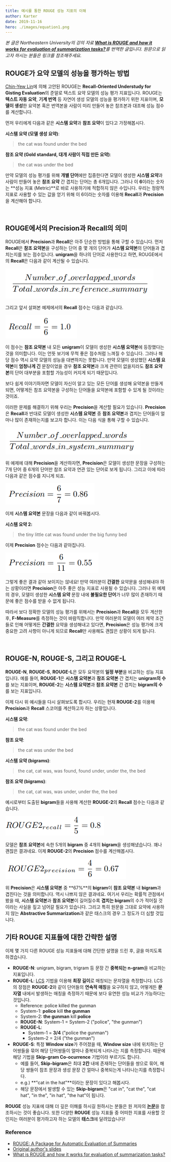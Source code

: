 ```yaml
---
title: 예시를 통한 ROUGE 성능 지표의 이해
author: Karter
date: 2019-11-16
hero: ./images/equation1.png
---
```


_본 글은 Northeastern University의 강의 자료 [**What is ROUGE and how it works for evaluation of
summarization tasks?**](http://www.ccs.neu.edu/home/vip/teach/DMcourse/5_topicmodel_summ/notes_slides/What-is-ROUGE.pdf)를 번역한 글입니다. 원문으로 읽고자 하시는 분들은 링크를 참조해주세요._


## ROUGE가 요약 모델의 성능을 평가하는 방법

[Chin-Yew Lin](https://scholar.google.com/citations?user=cDF07aYAAAAJ&hl=en)에 의해 고안된 ROUGE는 **Recall-Oriented Understudy for Gisting Evaluation**의 준말로 텍스트 요약 모델의 성능 평가 지표입니다. ROUGE는 **텍스트 자동 요약**, **기계 번역** 등 자연어 생성 모델의 성능을 평가하기 위한 지표이며, **모델이 생성**한 요약본 혹은 번역본을 사람이 미리 만들어 놓은 참조본과 대조해 성능 점수를 계산합니다. 

먼저 우리에게 다음과 같은 **시스템 요약**과 **참조 요약**이 있다고 가정해봅시다.

**시스템 요약 (모델 생성 요약)**:
> the cat was found under the bed

**참조 요약 (Gold standard, 대개 사람이 직접 만든 요약)**:
> the cat was under the bed

만약 모델의 성능 평가를 위해 **개별 단어**에만 집중한다면 모델이 생성한 **시스템 요약**과 사람이 만들어 놓은 **참조 요약** 간 겹치는 단어는 총 6개입니다. 그러나 이 **6**이라는 숫자는 **성능 지표 (Metric)**로 바로 사용하기에 적합하지 않은 수입니다. 우리는 정량적 지표로 사용할 수 있는 값을 얻기 위해 이 6이라는 숫자를 이용해 **Recall**과 **Precision**을 계산해야 합니다.

<br/>

## ROUGE에서의 Precision과 Recall의 의미

ROUGE에서 **Precision**과 **Recall**은 아주 단순한 방법을 통해 구할 수 있습니다. 먼저 **Recall**은 **참조 요약본**을 구성하는 단어 중 몇 개의 단어가 **시스템 요약본**의 단어들과 겹치는지를 보는 점수입니다. **unigram**을 하나의 단어로 사용한다고 하면, ROUGE에서의 **Recall**은 다음과 같이 계산될 수 있습니다.

![](./images/equation1.png)

그리고 앞서 살펴본 예제에서의 **Recall** 점수는 다음과 같습니다.

![](./images/equation2.png)

이 점수는 **참조 요약본** 내 모든 **unigram**이 모델이 생성한 **시스템 요약본**에 등장했다는 것을 의미합니다. 이는 언뜻 보기에 무척 좋은 점수처럼 느껴질 수 있습니다. 그러나 해당 점수 역시 요약 모델의 성능을 대변하지는 못합니다. 만약 모델이 생성했던 **시스템 요약본**이 **엄청나게 긴** 문장이었을 경우 **참조 요약본**과 크게 관련이 없을지라도 **참조 요약본**의 단어 대부분을 포함할 가능성이 커지게 되기 때문입니다.

보다 쉽게 이야기하자면 모델이 자신이 알고 있는 모든 단어를 생성해 요약본을 만들게 되면, 어떻게든 참조 요약본을 구성하는 단어들을 요약본에 포함할 수 있게 될 것이라는 것이죠.

이러한 문제를 해결하기 위해 우리는 **Precision**을 계산할 필요가 있습니다. **Precision**은 **Recall**과 반대로 모델이 생성한 **시스템 요약본** 중 **참조 요약본**과 겹치는 단어들이 얼마나 많이 존재하는지를 보고자 합니다. 이는 다음 식을 통해 구할 수 있습니다.

![](./images/equation3.png)

위 예제에 대해 **Precision**을 계산하자면, **Precision**은 모델이 생성한 문장을 구성하는 7개 단어 중 6개의 단어만 참조 요약과 연관 있는 단어로 보게 됩니다. 그리고 이에 따라 다음과 같은 점수를 지니게 되죠.

![](./images/equation4.png)

이제 **시스템 요약본** 문장을 다음과 같이 바꿔봅시다.

**시스템 요약 2:**
> the tiny little cat was found under the big funny bed

이제 **Precision** 점수는 다음과 같아집니다.

![](./images/equation5.png)

그렇게 좋은 결과 같아 보이지는 않네요! 만약 여러분이 **간결한** 요약문을 생성해내야 하는 상황이라면 **Precision**은 아주 좋은 성능 지표로 사용될 수 있습니다. 그러나 위 예제의 경우, 모델이 생성한 **시스템 요약** 문장 내에 **불필요한 단어**가 너무 많이 존재하기 때문에 좋은 점수를 받을 수 없게 됩니다.

따라서 보다 정확한 모델의 성능 평가를 위해서는 **Precision**과 **Recall**을 모두 계산한 후, **F-Measure**를 측정하는 것이 바람직합니다. 만약 여러분의 모델이 여러 제약 조건들로 인해 어떻게든 **간결한** 요약을 생성해내고 있다면, **Precision**은 성능 평가에 크게 중요한 고려 사항이 아니게 되므로 **Recall**만 사용해도 괜찮은 상황이 되게 됩니다.

<br/>

## ROUGE-N, ROUGE-S, 그리고 ROUGE-L

**ROUGE-N**, **ROUGE-S**, **ROUGE-L**은 모두 요약본의 **일정 부분**을 비교하는 성능 지표입니다. 예를 들어, **ROUGE-1**은 **시스템 요약본**과 **참조 요약본** 간 겹치는 **unigram의 수**를 보는 지표이며, **ROUGE-2**는 **시스템 요약본**과 **참조 요약본** 간 겹치는 **bigram의 수**를 보는 지표입니다. 

이제 다시 위 예시들을 다시 살펴보도록 합시다. 우리는 현재 **ROUGE-2**를 이용해 **Precision**과 **Recall** 스코어를 계산하고자 하는 상황입니다.

**시스템 요약**:
> the cat was found under the bed

**참조 요약**:
> the cat was under the bed

**시스템 요약 (bigrams)**:
> the cat, cat was, was found, found under, under the, the bed

**참조 요약 (bigrams)**:
> the cat, cat was, was under, under the, the bed


예시로부터 도출된 **bigram**들을 사용해 계산한 **ROUGE-2**의 **Recall** 점수는 다음과 같습니다.

![](./images/equation6.png)

모델은 **참조 요약본**에 속한 5개의 **bigram** 중 4개의 **bigram**을 생성해냈습니다. 꽤나 괜찮은 결과네요. 이제 **ROUGE-2**의 **Precision** 점수를 계산해봅시다.

![](./images/equation7.png)

위 **Precision**은 **시스템 요약본** 중 **67%**의 **bigram**이 **참조 요약본** 내 **bigram**과 겹친다는 것을 의미합니다. 역시 나쁘지 않은 결과네요. 여기서 우리는 확률적 관점에서 봤을 때, **시스템 요약본**과 **참조 요약본**이 길어질수록 **겹치는 bigram**의 수가 적어질 것이라는 사실을 짚고 넘어갈 필요가 있습니다. 그리고 특히 원문을 그대로 요약에 사용하지 않는 **Abstractive Summarization**과 같은 태스크의 경우 그 정도가 더 심할 것입니다.


## 기타 ROUGE 지표들에 대한 간략한 설명

이제 몇 가지 다른 ROUGE 성능 지표들에 대해 간단한 설명을 드린 후, 글을 마치도록 하겠습니다.

- **ROUGE-N**: unigram, bigram, trigram 등 문장 간 **중복되는 n-gram**을 비교하는 지표입니다.
- **ROUGE-L**: [LCS](https://en.wikipedia.org/wiki/Longest_common_subsequence_problem) 기법을 이용해 **최장 길이**로 매칭되는 문자열을 측정합니다. LCS의 장점은 **ROUGE-2**와 같이 단어들의 **연속적 매칭**을 요구하지 않고, 어떻게든 **문자열** 내에서 발생하는 매칭을 측정하기 때문에 보다 유연한 성능 비교가 가능하다는 것입니다.
	- Reference: police killed the gunman
	- System-1: **police** kill **the gunman**
	- System-2: **the gunman** kill **police**
	- **ROUGE-N**: System-1 = System-2 ("police", "the gunman")
	- **ROUGE-L**:
		- System-1 = **3/4** ("police the gunman")
		- System-2 = 2/4 ("the gunman")
- **ROUGE-S**: 특정 **Window size**가 주어졌을 때, **Window size** 내에 위치하는 단어쌍들을 묶어 해당 단어쌍들이 얼마나 중복되게 나타나는 지를 측정합니다. 때문에 해당 기법을 **Skip-gram Co-ocurrence** 기법이라 부르기도 합니다. 
	- 예를 들어, **Skip-bigram**은 최대 **2칸** 내에 존재하는 단어들을 쌍으로 묶어, 해당 쌍들이 참조 문장과 생성 문장 간 얼마나 중복되는게 나타나는지를 측정합니다. 
	- e.g.) **"cat in the hat"**이라는 문장이 있다고 해봅시다. 
	- 해당 문장에서 발생할 수 있는 **Skip-bigram**은 "cat in", "cat the", "cat hat", "in the", "in hat", "the hat"이 됩니다.

**ROUGE** 성능 지표에 대해 더 깊은 이해를 하시길 원하시는 분들은 원 저자의 [**논문**](https://www.aclweb.org/anthology/W04-1013/)을 참조하시는 것이 좋습니다. 또한 다양한 **ROUGE** 성능 지표들 중 어떠한 지표를 사용할 것인지는 여러분이 평가하고자 하는 모델의 **태스크**에 달려있습니다!


### Reference

- [ROUGE: A Package for Automatic Evaluation of Summaries](https://www.aclweb.org/anthology/W04-1013/)
- [Original author's slides](https://pdfs.semanticscholar.org/60b0/5f32c32519a809f21642ef1eb3eaf3848008.pdf)
- [What is ROUGE and how it works for evaluation of
summarization tasks?](http://www.ccs.neu.edu/home/vip/teach/DMcourse/5_topicmodel_summ/notes_slides/What-is-ROUGE.pdf)